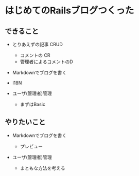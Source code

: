 はじめてのRailsブログつくった
=============================


できること
----------
- とりあえずの記事 CRUD
  - コメントの CR
  - 管理者によるコメントのD
- Markdownでブログを書く
- I18N

- ユーザ(管理者)管理
  - まずはBasic

やりたいこと
------------

- Markdownでブログを書く
  - プレビュー

- ユーザ(管理者)管理
  - まともな方法を考える


